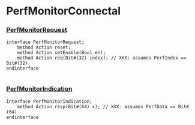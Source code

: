 # PerfMonitorConnectal

### [PerfMonitorRequest](../../src/bsv/PerfMonitorConnectal.bsv#L30)
```bluespec
interface PerfMonitorRequest;
    method Action reset;
    method Action setEnable(Bool en);
    method Action req(Bit#(32) index); // XXX: assumes PerfIndex == Bit#(32)
endinterface


```

### [PerfMonitorIndication](../../src/bsv/PerfMonitorConnectal.bsv#L36)
```bluespec
interface PerfMonitorIndication;
    method Action resp(Bit#(64) x); // XXX: assumes PerfData == Bit#(64)
endinterface


```

